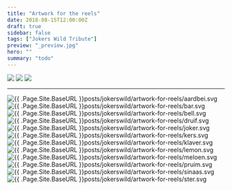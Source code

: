 ```yaml
---
title: "Artwork for the reels"
date: 2018-08-15T12:00:00Z
draft: true
sidebar: false
tags: ["Jokers Wild Tribute"]
preview: "_preview.jpg"
hero: ""
summary: "todo"
---
```


![](print.jpg)
![](reel.jpg)
![](reels.jpg)

----

![{{ .Page.Site.BaseURL }}posts/jokerswild/artwork-for-reels/aardbei.svg](aardbei.svg)
![{{ .Page.Site.BaseURL }}posts/jokerswild/artwork-for-reels/bar.svg](bar.svg)
![{{ .Page.Site.BaseURL }}posts/jokerswild/artwork-for-reels/bell.svg](bell.svg)
![{{ .Page.Site.BaseURL }}posts/jokerswild/artwork-for-reels/druif.svg](druif.svg)
![{{ .Page.Site.BaseURL }}posts/jokerswild/artwork-for-reels/joker.svg](joker.svg)
![{{ .Page.Site.BaseURL }}posts/jokerswild/artwork-for-reels/kers.svg](kers.svg)
![{{ .Page.Site.BaseURL }}posts/jokerswild/artwork-for-reels/klaver.svg](klaver.svg)
![{{ .Page.Site.BaseURL }}posts/jokerswild/artwork-for-reels/lemon.svg](lemon.svg)
![{{ .Page.Site.BaseURL }}posts/jokerswild/artwork-for-reels/meloen.svg](meloen.svg)
![{{ .Page.Site.BaseURL }}posts/jokerswild/artwork-for-reels/pruim.svg](pruim.svg)
![{{ .Page.Site.BaseURL }}posts/jokerswild/artwork-for-reels/sinaas.svg](sinaas.svg)
![{{ .Page.Site.BaseURL }}posts/jokerswild/artwork-for-reels/ster.svg](ster.svg)